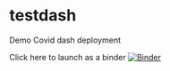 # testdash
Demo Covid dash deployment

Click here to launch as a binder 
[![Binder](https://mybinder.org/badge_logo.svg)](https://mybinder.org/v2/gh/maanavb/testdash/HEAD?urlpath=%2Fvoila%2Frender%2FDashboard.ipynb)
